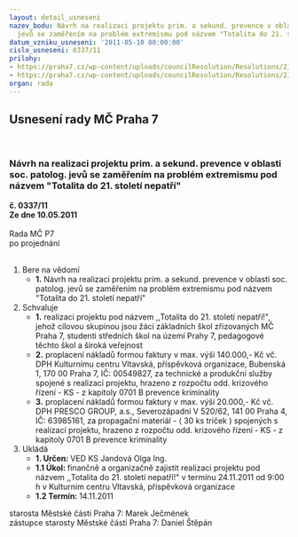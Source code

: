 ```yaml
---
layout: detail_usneseni
nazev_bodu: Návrh na realizaci projektu prim. a sekund. prevence v oblasti soc. patolog.
  jevů se zaměřením na problém extremismu pod názvem "Totalita do 21. století nepatří"
datum_vzniku_usneseni: '2011-05-10 00:00:00'
cislo_usneseni: 0337/11
prilohy:
- https://praha7.cz/wp-content/uploads/councilResolution/Resolutions/21688/24-11-rozpo%c4%8det_2011.xls
- https://praha7.cz/wp-content/uploads/councilResolution/Resolutions/21688/24-11-materi%c3%a1l_rada_koncert.doc
organ: rada
---
```

<div id="ucUsn_pList" class="usn">
	<span><h2>Usnesení rady MČ Praha 7 </h2>
<br></span><div class="standBody">
<span><h3>Návrh na realizaci projektu prim. a sekund. prevence v oblasti soc. patolog. jevů se zaměřením na problém extremismu pod názvem "Totalita do 21. století nepatří"</h3></span><div class="center">
		<strong>č. 0337/11</strong><br>
	</div>
<div class="center">
		<strong>Ze dne 10.05.2011</strong><br><br>
	</div>Rada MČ P7<br> po projednání<br><br><ol>
<li>Bere na vědomí<ul><li>
<strong>1.</strong> Návrh na realizaci projektu prim. a sekund. prevence v oblasti soc. patolog. jevů se zaměřením na problém extremismu pod názvem "Totalita do 21. století nepatří"  </li></ul>
</li>
<li>Schvaluje<ul>
<li>
<strong>1.</strong> realizaci projektu pod názvem ,,Totalita do 21. století nepatří!", jehož cílovou skupinou jsou žáci základních škol zřizovaných MČ Praha 7, studenti středních škol na území Prahy 7, pedagogové těchto škol a široká veřejnost</li>
<li>
<strong>2.</strong> proplacení nákladů formou faktury v max. výši 140.000,- Kč vč. DPH Kulturnímu centru Vltavská, příspěvková organizace, Bubenská 1, 170 00 Praha 7,  IČ: 00549827, za technické a produkční služby spojené s realizací projektu, hrazeno z rozpočtu odd. krizového řízení - KS - z kapitoly 0701 B prevence kriminality</li>
<li>
<strong>3.</strong> proplacení nákladů formou faktury v max. výši 20.000,- Kč vč. DPH   PRESCO GROUP, a.s., Severozápadní V 520/62, 141 00 Praha 4, IČ: 63985161, za propagační materiál - ( 30 ks triček ) spojených s realizací projektu, hrazeno z rozpočtu odd. krizového řízení - KS - z kapitoly 0701 B prevence kriminality       </li>
</ul>
</li>
<li>Ukládá<ul>
<li>
<strong>1. Určen: </strong>VED KS Jandová Olga Ing.</li>
<li>
<strong>1.1 Úkol: </strong>finančně a organizačně zajistit realizaci projektu pod názvem ,,Totalita do 21. století nepatří!" v termínu 24.11.2011 od 9:00 h v Kulturním centru Vltavská, příspěvková organizace</li>
<li>
<strong>1.2 Termín: </strong>14.11.2011</li>
</ul>
</li>
</ol>starosta Městské části Praha 7: Marek Ječmének<br>zástupce starosty Městské části Praha 7: Daniel Štěpán 
</div>
</div>